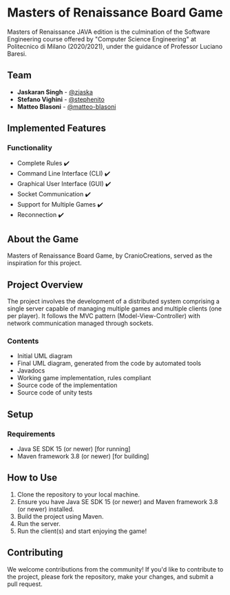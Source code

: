 # Masters of Renaissance Board Game

Masters of Renaissance JAVA edition is the culmination of the Software Engineering course offered by "Computer Science Engineering" at Politecnico di Milano (2020/2021), under the guidance of Professor Luciano Baresi.

## Team

- **Jaskaran Singh** - [@zjaska](https://github.com/zJaska) 
- **Stefano Vighini** - [@stephenito](https://github.com/Stephenito) 
- **Matteo Blasoni** - [@matteo-blasoni](https://github.com/matteo-blasoni)

## Implemented Features

### Functionality

- Complete Rules ✔️
- Command Line Interface (CLI) ✔️
- Graphical User Interface (GUI) ✔️
- Socket Communication ✔️
- Support for Multiple Games ✔️
- Reconnection ✔️

## About the Game

Masters of Renaissance Board Game, by CranioCreations, served as the inspiration for this project.

## Project Overview

The project involves the development of a distributed system comprising a single server capable of managing multiple games and multiple clients (one per player). It follows the MVC pattern (Model-View-Controller) with network communication managed through sockets.

### Contents

- Initial UML diagram
- Final UML diagram, generated from the code by automated tools
- Javadocs
- Working game implementation, rules compliant
- Source code of the implementation
- Source code of unity tests

## Setup

### Requirements

- Java SE SDK 15 (or newer) [for running]
- Maven framework 3.8 (or newer) [for building]

## How to Use

1. Clone the repository to your local machine.
2. Ensure you have Java SE SDK 15 (or newer) and Maven framework 3.8 (or newer) installed.
3. Build the project using Maven.
4. Run the server.
5. Run the client(s) and start enjoying the game!

## Contributing

We welcome contributions from the community! If you'd like to contribute to the project, please fork the repository, make your changes, and submit a pull request.

